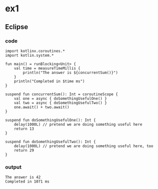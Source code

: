 # ex1
## Eclipse
### code
    import kotlinx.coroutines.*
    import kotlin.system.*
    
    fun main() = runBlocking<Unit> {
        val time = measureTimeMillis {
            println("The answer is ${concurrentSum()}")
        }
        println("Completed in $time ms")    
    }
    
    suspend fun concurrentSum(): Int = coroutineScope {
        val one = async { doSomethingUsefulOne() }
        val two = async { doSomethingUsefulTwo() }
        one.await() + two.await()
    }
    
    suspend fun doSomethingUsefulOne(): Int {
        delay(1000L) // pretend we are doing something useful here
        return 13
    }
    
    suspend fun doSomethingUsefulTwo(): Int {
        delay(1000L) // pretend we are doing something useful here, too
        return 29
    }
### output
    The answer is 42
    Completed in 1071 ms
